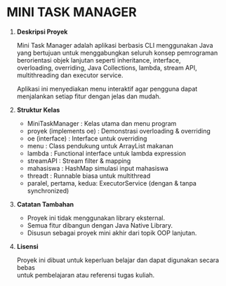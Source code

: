 # MINI TASK MANAGER

1. **Deskripsi Proyek**

   Mini Task Manager adalah aplikasi berbasis CLI menggunakan Java  
   yang bertujuan untuk menggabungkan seluruh konsep pemrograman  
   berorientasi objek lanjutan seperti inheritance, interface,  
   overloading, overriding, Java Collections, lambda, stream API,  
   multithreading dan executor service.

   Aplikasi ini menyediakan menu interaktif agar pengguna dapat  
   menjalankan setiap fitur dengan jelas dan mudah.

2. **Struktur Kelas**

   - MiniTaskManager         : Kelas utama dan menu program  
   - proyek (implements oe)  : Demonstrasi overloading & overriding  
   - oe (interface)          : Interface untuk overriding  
   - menu                    : Class pendukung untuk ArrayList makanan  
   - lambda                  : Functional interface untuk lambda expression  
   - streamAPI               : Stream filter & mapping  
   - mahasiswa               : HashMap simulasi input mahasiswa  
   - threadt                 : Runnable biasa untuk multithread  
   - paralel, pertama, kedua: ExecutorService (dengan & tanpa synchronized)


3. **Catatan Tambahan**

   - Proyek ini tidak menggunakan library eksternal.  
   - Semua fitur dibangun dengan Java Native Library. 
   - Disusun sebagai proyek mini akhir dari topik OOP lanjutan.

4. **Lisensi**

   Proyek ini dibuat untuk keperluan belajar dan dapat digunakan secara bebas  
   untuk pembelajaran atau referensi tugas kuliah.
